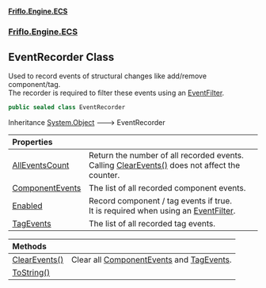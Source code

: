 #### [Friflo.Engine.ECS](index.md#'index')
### [Friflo.Engine.ECS](Friflo.Engine.ECS.md#'Friflo.Engine.ECS')

## EventRecorder Class

Used to record events of structural changes like add/remove component/tag.<br/>
The recorder is required to filter these events using an [EventFilter](EventFilter.md#'Friflo.Engine.ECS.EventFilter').

```csharp
public sealed class EventRecorder
```

Inheritance [System.Object](https://docs.microsoft.com/en-us/dotnet/api/System.Object#'System.Object') &#129106; EventRecorder

| Properties | |
| :--- | :--- |
| [AllEventsCount](EventRecorder.AllEventsCount.md#'Friflo.Engine.ECS.EventRecorder.AllEventsCount') | Return the number of all recorded events.<br/> Calling [ClearEvents()](EventRecorder.ClearEvents().md#'Friflo.Engine.ECS.EventRecorder.ClearEvents()') does not affect the counter. |
| [ComponentEvents](EventRecorder.ComponentEvents.md#'Friflo.Engine.ECS.EventRecorder.ComponentEvents') | The list of all recorded component events. |
| [Enabled](EventRecorder.Enabled.md#'Friflo.Engine.ECS.EventRecorder.Enabled') | Record component / tag events if true.<br/> It is required when using an [EventFilter](EventFilter.md#'Friflo.Engine.ECS.EventFilter'). |
| [TagEvents](EventRecorder.TagEvents.md#'Friflo.Engine.ECS.EventRecorder.TagEvents') | The list of all recorded tag events. |

| Methods | |
| :--- | :--- |
| [ClearEvents()](EventRecorder.ClearEvents().md#'Friflo.Engine.ECS.EventRecorder.ClearEvents()') | Clear all  [ComponentEvents](EventRecorder.ComponentEvents.md#'Friflo.Engine.ECS.EventRecorder.ComponentEvents') and [TagEvents](EventRecorder.TagEvents.md#'Friflo.Engine.ECS.EventRecorder.TagEvents'). |
| [ToString()](EventRecorder.ToString().md#'Friflo.Engine.ECS.EventRecorder.ToString()') | |
